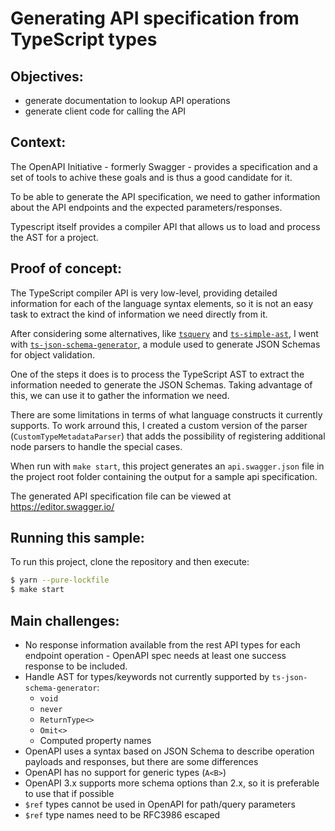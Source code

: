 # Generating API specification from TypeScript types

Objectives:
-----------
- generate documentation to lookup API operations
- generate client code for calling the API

Context:
--------
The OpenAPI Initiative - formerly Swagger - provides a specification and a set of tools to achive these goals and is thus a good candidate for it.

To be able to generate the API specification, we need to gather information about the API endpoints and the expected parameters/responses.

Typescript itself provides a compiler API that allows us to load and process the AST for a project.

Proof of concept:
-----------------
The TypeScript compiler API is very low-level, providing detailed information for each of the language syntax elements, so it is not an easy task to extract the kind of information we need directly from it.

After considering some alternatives, like [`tsquery`](https://github.com/phenomnomnominal/tsquery) and [`ts-simple-ast`](https://github.com/dsherret/ts-simple-ast), I went with [`ts-json-schema-generator`](https://github.com/vega/ts-json-schema-generator), a module used to generate JSON Schemas for object validation.

One of the steps it does is to process the TypeScript AST to extract the information needed to generate the JSON Schemas. Taking advantage of this, we can use it to gather the information we need.

There are some limitations in terms of what language constructs it currently supports. To work arround this, I created a custom version of the parser (`CustomTypeMetadataParser`) that adds the possibility of registering additional node parsers to handle the special cases.

When run with `make start`, this project generates an `api.swagger.json` file in the project root folder containing the output for a sample api specification.

The generated API specification file can be viewed at https://editor.swagger.io/


Running this sample:
---------------
To run this project, clone the repository and then execute:
```sh
$ yarn --pure-lockfile
$ make start
```


Main challenges:
----------------
- No response information available from the rest API types for each endpoint operation - OpenAPI spec needs at least one success response to be included.
- Handle AST for types/keywords not currently supported by `ts-json-schema-generator`:
	- `void`
	- `never`
	- `ReturnType<>`
	- `Omit<>`
	- Computed property names
- OpenAPI uses a syntax based on JSON Schema to describe operation payloads and responses, but there are some differences
- OpenAPI has no support for generic types (`A<B>`)
- OpenAPI 3.x supports more schema options than 2.x, so it is preferable to use that if possible
- `$ref` types cannot be used in OpenAPI for path/query parameters
- `$ref` type names need to be RFC3986 escaped

